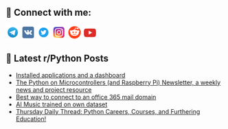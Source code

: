 ## 🔎 Connect with me:
[<img src="https://github.com/bullbesh/bullbesh/blob/main/images/Telegram.png" width="32" height="32" />](https://t.me/bullbesh)
[<img src="https://github.com/bullbesh/bullbesh/blob/main/images/VK.png" width="32" height="32" />](https://vk.com/bullbesh)
[<img src="https://github.com/bullbesh/bullbesh/blob/main/images/Twitter.png" width="32" height="32" />](https://twitter.com/bullbesh1)
[<img src="https://github.com/bullbesh/bullbesh/blob/main/images/Instagram.png" width="32" height="32" />](https://www.instagram.com/bullbesh)
[<img src="https://github.com/bullbesh/bullbesh/blob/main/images/Reddit.png" width="32" height="32" />](https://www.reddit.com/user/bullbesh)
[<img src="https://github.com/bullbesh/bullbesh/blob/main/images/YouTube.png" width="32" height="32" />](https://www.youtube.com/channel/UCtfjRs6uzgq5mfm8S06WTcg)

## 📕 Latest r/Python Posts
<!-- BLOG-POST-LIST:START -->
- [Installed applications and a dashboard](https://www.reddit.com/r/Python/comments/1e0r0tz/installed_applications_and_a_dashboard/)
- [The Python on Microcontrollers &lpar;and Raspberry Pi&rpar; Newsletter, a weekly news and project resource](https://www.reddit.com/r/Python/comments/1e0pxe8/the_python_on_microcontrollers_and_raspberry_pi/)
- [Best way to connect to an office 365 mail domain](https://www.reddit.com/r/Python/comments/1e0lu5r/best_way_to_connect_to_an_office_365_mail_domain/)
- [AI Music trained on own dataset](https://www.reddit.com/r/Python/comments/1e0bn66/ai_music_trained_on_own_dataset/)
- [Thursday Daily Thread: Python Careers, Courses, and Furthering Education!](https://www.reddit.com/r/Python/comments/1e0b18d/thursday_daily_thread_python_careers_courses_and/)
<!-- BLOG-POST-LIST:END -->
